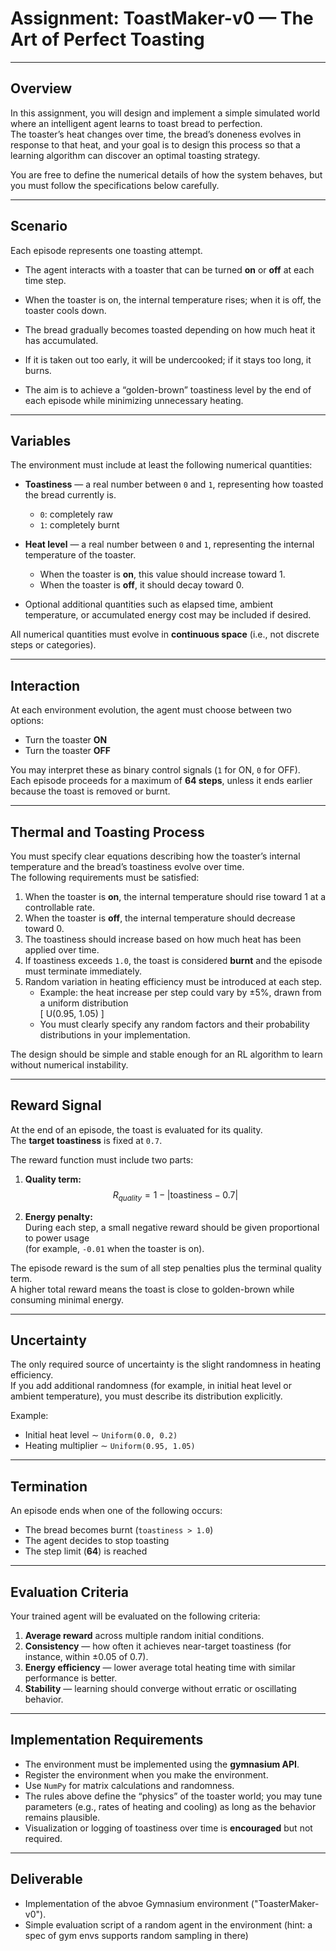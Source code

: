 # Assignment: ToastMaker-v0 — The Art of Perfect Toasting

---

## Overview
In this assignment, you will design and implement a simple simulated world where an intelligent agent learns to toast bread to perfection.  
The toaster’s heat changes over time, the bread’s doneness evolves in response to that heat, and your goal is to design this process so that a learning algorithm can discover an optimal toasting strategy.

You are free to define the numerical details of how the system behaves, but you must follow the specifications below carefully.

---

## Scenario
Each episode represents one toasting attempt.  


- The agent interacts with a toaster that can be turned **on** or **off** at each time step.  

- When the toaster is on, the internal temperature rises; when it is off, the toaster cools down.  

- The bread gradually becomes toasted depending on how much heat it has accumulated.  

- If it is taken out too early, it will be undercooked; if it stays too long, it burns.

- The aim is to achieve a “golden-brown” toastiness level by the end of each episode while minimizing unnecessary heating.

---

## Variables
The environment must include at least the following numerical quantities:

- **Toastiness** — a real number between `0` and `1`, representing how toasted the bread currently is.  
  - `0`: completely raw  
  - `1`: completely burnt  

- **Heat level** — a real number between `0` and `1`, representing the internal temperature of the toaster.  
  - When the toaster is **on**, this value should increase toward 1.  
  - When the toaster is **off**, it should decay toward 0.  

- Optional additional quantities such as elapsed time, ambient temperature, or accumulated energy cost may be included if desired.

All numerical quantities must evolve in **continuous space** (i.e., not discrete steps or categories).

---

## Interaction
At each environment evolution, the agent must choose between two options:

- Turn the toaster **ON**  
- Turn the toaster **OFF**

You may interpret these as binary control signals (`1` for ON, `0` for OFF).  
Each episode proceeds for a maximum of **64 steps**, unless it ends earlier because the toast is removed or burnt.

---

## Thermal and Toasting Process
You must specify clear equations describing how the toaster’s internal temperature and the bread’s toastiness evolve over time.  
The following requirements must be satisfied:

1. When the toaster is **on**, the internal temperature should rise toward 1 at a controllable rate.  
2. When the toaster is **off**, the internal temperature should decrease toward 0.  
3. The toastiness should increase based on how much heat has been applied over time.  
4. If toastiness exceeds `1.0`, the toast is considered **burnt** and the episode must terminate immediately.  
5. Random variation in heating efficiency must be introduced at each step.  
   - Example: the heat increase per step could vary by ±5%, drawn from a uniform distribution  
     \[
     U(0.95, 1.05)
     \]
   - You must clearly specify any random factors and their probability distributions in your implementation.  

The design should be simple and stable enough for an RL algorithm to learn without numerical instability.

---

## Reward Signal
At the end of an episode, the toast is evaluated for its quality.  
The **target toastiness** is fixed at `0.7`.

The reward function must include two parts:

1. **Quality term:**
   $$R_{quality} = 1 - |\text{toastiness} - 0.7|$$

2. **Energy penalty:**  
   During each step, a small negative reward should be given proportional to power usage  
   (for example, `-0.01` when the toaster is on).

The episode reward is the sum of all step penalties plus the terminal quality term.  
A higher total reward means the toast is close to golden-brown while consuming minimal energy.

---

## Uncertainty
The only required source of uncertainty is the slight randomness in heating efficiency.  
If you add additional randomness (for example, in initial heat level or ambient temperature), you must describe its distribution explicitly.

Example:
- Initial heat level ∼ `Uniform(0.0, 0.2)`
- Heating multiplier ∼ `Uniform(0.95, 1.05)`

---

## Termination
An episode ends when one of the following occurs:

- The bread becomes burnt (`toastiness > 1.0`)
- The agent decides to stop toasting
- The step limit (**64**) is reached

---

## Evaluation Criteria
Your trained agent will be evaluated on the following criteria:

1. **Average reward** across multiple random initial conditions.  
2. **Consistency** — how often it achieves near-target toastiness (for instance, within ±0.05 of 0.7).  
3. **Energy efficiency** — lower average total heating time with similar performance is better.  
4. **Stability** — learning should converge without erratic or oscillating behavior.

---

## Implementation Requirements
- The environment must be implemented using the **gymnasium API**.
- Register the environment when you make the environment.
- Use `NumPy` for matrix calculations and randomness.
- The rules above define the “physics” of the toaster world; you may tune parameters (e.g., rates of heating and cooling) as long as the behavior remains plausible.  
- Visualization or logging of toastiness over time is **encouraged** but not required.

---

## Deliverable
- Implementation of the abvoe Gymnasium environment ("ToasterMaker-v0").
- Simple evaluation script of a random agent in the environment (hint: a spec of gym envs supports random sampling in there)
